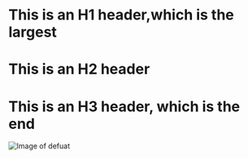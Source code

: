 # This is an H1 header,which is the largest
# This is an H2 header
# This is an H3 header, which is the end
![Image of defuat](https://octodex.github.com/images/yaktocat.png)
